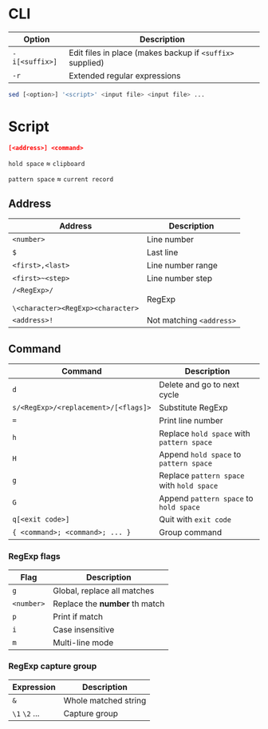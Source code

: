 # CLI

| Option | Description |
| - | - |
| `-i[<suffix>]` | Edit files in place (makes backup if `<suffix>` supplied) |
| `-r` | Extended regular expressions |

```bash
sed [<option>] '<script>' <input file> <input file> ...
```

# Script

```sed
[<address>] <command>
```

`hold space` ≈ `clipboard`

`pattern space` ≈ `current record`

## Address

| Address | Description |
| --- | --- |
| `<number>` | Line number |
| `$` | Last line |
| `<first>,<last>` | Line number range |
| `<first>~<step>` | Line number step |
| `/<RegExp>/` <br><br> `\<character><RegExp><character>` | RegExp |
| `<address>!` | Not matching `<address>` |

## Command

| Command | Description |
| --- | --- |
| `d` | Delete and go to next cycle |
| `s/<RegExp>/<replacement>/[<flags]>` | Substitute RegExp |
| `=` | Print line number |
| `h` | Replace `hold space` with `pattern space` |
| `H` | Append `hold space` to `pattern space` |
| `g` | Replace `pattern space` with `hold space` |
| `G` | Append `pattern space` to `hold space` |
| `q[<exit code>]` | Quit with `exit code` |
| `{ <command>; <command>; ... }` | Group command |

### RegExp flags

| Flag | Description |
| --- | --- |
| `g` | Global, replace all matches |
| `<number>` | Replace the **number** th match |
| `p` | Print if match |
| `i` | Case insensitive |
| `m` | Multi-line mode |

### RegExp capture group

| Expression | Description |
| - | - |
| `&` | Whole matched string |
| `\1` `\2` ... | Capture group |
